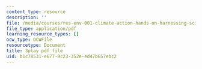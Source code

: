```yaml
---
content_type: resource
description: ''
file: /media/courses/res-env-001-climate-action-hands-on-harnessing-science-with-communities-to-cut-carbon-january-iap-2017/b1c78531e6779c23352eed47b657ebc2_uq3aNIM-IU.pdf
file_type: application/pdf
learning_resource_types: []
ocw_type: OCWFile
resourcetype: Document
title: 3play pdf file
uid: b1c78531-e677-9c23-352e-ed47b657ebc2
---
```

